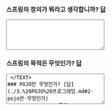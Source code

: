 ### 스프링의 정의가 뭐라고 생각합니까? [답](./1.%20스프링의%20정의.md#스프링의-정의)
<TEXTAREA NAME ="풀이", ROWS = "5", COLS = "30"> </TEXTAREA>
### 스프링의 목적은 무엇인가? [답](./2.%20스프링의%20목적.md#복잡함을-상대하는-spring의-전략)
<TEXTAREA NAME ="풀이", ROWS = "5", COLS = "30"> </TEXT>
### POJO란 무엇인가? [답](./3.%20POJO%20프로그래밍.md#2-pojo란-무엇인가)
<TEXTAREA NAME ="풀이", ROWS = "5", COLS = "30"> </TEXT>
### 스프링의 핵심 기술은 무엇인가? [답](./4.%20스프링의%20기술.md)
<TEXTAREA NAME ="풀이", ROWS = "5", COLS = "30"> </TEXT>
### IoC / DI란 무엇이며, 어떻게 사용되는가? [답](./4.%20스프링의%20기술.md#1-제어의-역전ioc--의존관계-주입di)
<TEXTAREA NAME ="풀이", ROWS = "5", COLS = "30"> </TEXT>
### AOP는 무엇이며, 왜 사용하는가? [답](./4.%20스프링의%20기술.md#2-애스펙트-지향-프로그래밍aop)
<TEXTAREA NAME ="풀이", ROWS = "5", COLS = "30"> </TEXT>
### PSA는 무엇인가? [답](./4.%20스프링의%20기술.md#3-포터블-서비스-추상화-psa)
<TEXTAREA NAME ="풀이", ROWS = "5", COLS = "30"> </TEXT>
